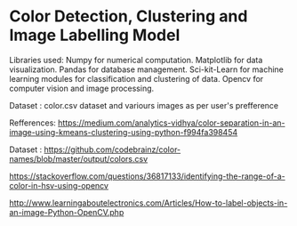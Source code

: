 
# Color Detection, Clustering and Image Labelling Model

Libraries used:
Numpy for numerical computation.
Matplotlib for data visualization.
Pandas for database management.
Sci-kit-Learn for machine learning modules for classification and clustering of data.
Opencv for computer vision and image processing.

Dataset : 
color.csv dataset and 
variours images as per user's prefference

Refferences: 
https://medium.com/analytics-vidhya/color-separation-in-an-image-using-kmeans-clustering-using-python-f994fa398454

Dataset : https://github.com/codebrainz/color-names/blob/master/output/colors.csv

https://stackoverflow.com/questions/36817133/identifying-the-range-of-a-color-in-hsv-using-opencv

http://www.learningaboutelectronics.com/Articles/How-to-label-objects-in-an-image-Python-OpenCV.php


